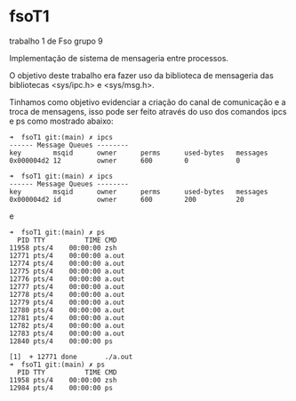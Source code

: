# fsoT1
trabalho 1 de Fso grupo 9

Implementação de sistema de mensageria entre processos.

O objetivo deste trabalho era fazer uso da biblioteca de mensageria das bibliotecas <sys/ipc.h> e <sys/msg.h>.

Tinhamos como objetivo evidenciar a criação do canal de comunicação e a troca de mensagens, isso pode ser feito através do uso dos comandos ipcs e ps como mostrado abaixo:

```
➜  fsoT1 git:(main) ✗ ipcs
------ Message Queues --------
key        msqid      owner      perms      used-bytes   messages    
0x000004d2 12         owner      600        0            0       

➜  fsoT1 git:(main) ✗ ipcs
------ Message Queues --------
key        msqid      owner      perms      used-bytes   messages    
0x000004d2 id         owner      600        200          20       

```
e
```
➜  fsoT1 git:(main) ✗ ps
  PID TTY          TIME CMD
11958 pts/4    00:00:00 zsh
12771 pts/4    00:00:00 a.out
12774 pts/4    00:00:00 a.out
12775 pts/4    00:00:00 a.out
12776 pts/4    00:00:00 a.out
12777 pts/4    00:00:00 a.out
12778 pts/4    00:00:00 a.out
12779 pts/4    00:00:00 a.out
12780 pts/4    00:00:00 a.out
12781 pts/4    00:00:00 a.out
12782 pts/4    00:00:00 a.out
12783 pts/4    00:00:00 a.out
12840 pts/4    00:00:00 ps

[1]  + 12771 done       ./a.out
➜  fsoT1 git:(main) ✗ ps
  PID TTY          TIME CMD
11958 pts/4    00:00:00 zsh
12984 pts/4    00:00:00 ps
```